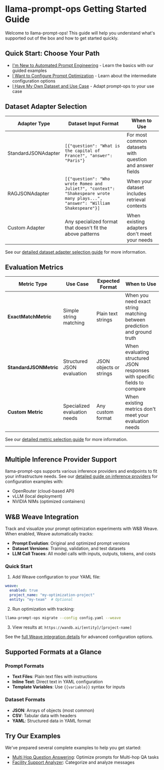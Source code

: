 # llama-prompt-ops Getting Started Guide

Welcome to llama-prompt-ops! This guide will help you understand what's supported out of the box and how to get started quickly.

## Quick Start: Choose Your Path

- [I'm New to Automated Prompt Engineering](./basic/readme.md) - Learn the basics with our guided examples
- [I Want to Configure Prompt Optimization](./intermediate/readme.md) - Learn about the intermediate configuration options
- [I Have My Own Dataset and Use Case](./advanced/readme.md) - Adapt prompt-ops to your use case


## Dataset Adapter Selection

| Adapter Type | Dataset Input Format | When to Use |
|--------------|---------------------|-------------|
| StandardJSONAdapter | `[{"question": "What is the capital of France?", "answer": "Paris"}` | For most common datasets with question and answer fields |
| RAGJSONAdapter | `[{"question": "Who wrote Romeo and Juliet?", "context": "Shakespeare wrote many plays...", "answer": "William Shakespeare"}]` | When your dataset includes retrieval contexts |
| Custom Adapter | Any specialized format that doesn't fit the above patterns | When existing adapters don't meet your needs |

See our [detailed dataset adapter selection guide](dataset_adapter_selection_guide.md) for more information.

## Evaluation Metrics


| Metric Type | Use Case | Expected Format | When to Use |
|-------------|----------|-----------------|-------------|
| **ExactMatchMetric** | Simple string matching | Plain text strings | When you need exact string matching between prediction and ground truth |
| **StandardJSONMetric** | Structured JSON evaluation | JSON objects or strings | When evaluating structured JSON responses with specific fields to compare |
| **Custom Metric** | Specialized evaluation needs | Any custom format | When existing metrics don't meet your evaluation needs |

See our [detailed metric selection guide](./metric_selection_guide.md) for more information.

---

## Multiple Inference Provider Support

llama-prompt-ops supports various inference providers and endpoints to fit your infrastructure needs. See our [detailed guide on inference providers](./inference_providers.md) for configuration examples with:

- OpenRouter (cloud-based API)
- vLLM (local deployment)
- NVIDIA NIMs (optimized containers)

## W&B Weave Integration

Track and visualize your prompt optimization experiments with W&B Weave. When enabled, Weave automatically tracks:

- **Prompt Evolution**: Original and optimized prompt versions
- **Dataset Versions**: Training, validation, and test datasets  
- **LLM Call Traces**: All model calls with inputs, outputs, tokens, and costs

### Quick Start

1. Add Weave configuration to your YAML file:
```yaml
weave:
  enabled: true
  project_name: "my-optimization-project"
  entity: "my-team"  # Optional
```

2. Run optimization with tracking:
```bash
llama-prompt-ops migrate --config config.yaml --weave
```

3. View results at: `https://wandb.ai/[entity]/[project-name]`

See the [full Weave integration details](#) for advanced configuration options.

## Supported Formats at a Glance

### Prompt Formats

- **Text Files**: Plain text files with instructions
- **Inline Text**: Direct text in YAML configuration
- **Template Variables**: Use `{{variable}}` syntax for inputs

### Dataset Formats

- **JSON**: Arrays of objects (most common)
- **CSV**: Tabular data with headers
- **YAML**: Structured data in YAML format

## Try Our Examples

We've prepared several complete examples to help you get started:

- [Multi Hop Question Answering](../use-cases/hotpotqa/): Optimize prompts for Multi-hop QA tasks
- [Facility Support Analyzer](../use-cases/facility-support-analyzer/): Categorize and analyze messages
